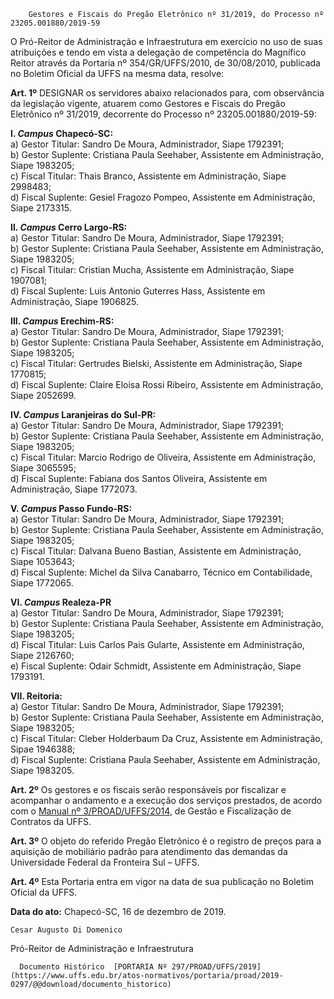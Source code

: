         Gestores e Fiscais do Pregão Eletrônico nº 31/2019, do Processo nº 23205.001880/2019-59  

O Pró-Reitor de Administração e Infraestrutura em exercício no uso de suas atribuições e tendo em vista a delegação de competência do Magnífico Reitor através da Portaria nº 354/GR/UFFS/2010, de 30/08/2010, publicada no Boletim Oficial da UFFS na mesma data, resolve:

 **Art. 1º** DESIGNAR os servidores abaixo relacionados para, com observância da legislação vigente, atuarem como Gestores e Fiscais do Pregão Eletrônico nº 31/2019, decorrente do Processo nº 23205.001880/2019-59:

 **I. *Campus* Chapecó-SC:**  
a) Gestor Titular: Sandro De Moura, Administrador, Siape 1792391;  
b) Gestor Suplente: Cristiana Paula Seehaber, Assistente em Administração, Siape 1983205;  
c) Fiscal Titular: Thais Branco, Assistente em Administração, Siape 2998483;  
d) Fiscal Suplente: Gesiel Fragozo Pompeo, Assistente em Administração, Siape 2173315.

 **II. *Campus* Cerro Largo-RS:**  
a) Gestor Titular: Sandro De Moura, Administrador, Siape 1792391;  
b) Gestor Suplente: Cristiana Paula Seehaber, Assistente em Administração, Siape 1983205;  
c) Fiscal Titular: Cristian Mucha, Assistente em Administração, Siape 1907081;  
d) Fiscal Suplente: Luis Antonio Guterres Hass, Assistente em Administração, Siape 1906825.

 **III. *Campus* Erechim-RS:**  
a) Gestor Titular: Sandro De Moura, Administrador, Siape 1792391;  
b) Gestor Suplente: Cristiana Paula Seehaber, Assistente em Administração, Siape 1983205;  
c) Fiscal Titular: Gertrudes Bielski, Assistente em Administração, Siape 1770815;  
d) Fiscal Suplente: Claire Eloisa Rossi Ribeiro, Assistente em Administração, Siape 2052699.

 **IV. *Campus* Laranjeiras do Sul-PR:**  
a) Gestor Titular: Sandro De Moura, Administrador, Siape 1792391;  
b) Gestor Suplente: Cristiana Paula Seehaber, Assistente em Administração, Siape 1983205;  
c) Fiscal Titular: Marcio Rodrigo de Oliveira, Assistente em Administração, Siape 3065595;  
d) Fiscal Suplente: Fabiana dos Santos Oliveira, Assistente em Administração, Siape 1772073.

 **V. *Campus* Passo Fundo-RS:**  
a) Gestor Titular: Sandro De Moura, Administrador, Siape 1792391;  
b) Gestor Suplente: Cristiana Paula Seehaber, Assistente em Administração, Siape 1983205;  
c) Fiscal Titular: Dalvana Bueno Bastian, Assistente em Administração, Siape 1053643;  
d) Fiscal Suplente: Michel da Silva Canabarro, Técnico em Contabilidade, Siape 1772065.

 **VI. *Campus* Realeza-PR**  
a) Gestor Titular: Sandro De Moura, Administrador, Siape 1792391;  
b) Gestor Suplente: Cristiana Paula Seehaber, Assistente em Administração, Siape 1983205;  
d) Fiscal Titular: Luis Carlos Pais Gularte, Assistente em Administração, Siape 2126760;  
e) Fiscal Suplente: Odair Schmidt, Assistente em Administração, Siape 1793191.

 **VII. Reitoria:**  
a) Gestor Titular: Sandro De Moura, Administrador, Siape 1792391;  
b) Gestor Suplente: Cristiana Paula Seehaber, Assistente em Administração, Siape 1983205;  
c) Fiscal Titular: Cleber Holderbaum Da Cruz, Assistente em Administração, Sipae 1946388;  
d) Fiscal Suplente: Cristiana Paula Seehaber, Assistente em Administração, Siape 1983205.

 **Art. 2º** Os gestores e os fiscais serão responsáveis por fiscalizar e acompanhar o andamento e a execução dos serviços prestados, de acordo com o [Manual nº 3/PROAD/UFFS/2014](https://www.uffs.edu.br/atos-normativos/manual/proad/2014-0003), de Gestão e Fiscalização de Contratos da UFFS.

 **Art. 3º** O objeto do referido Pregão Eletrônico é o registro de preços para a aquisição de mobiliário padrão para atendimento das demandas da Universidade Federal da Fronteira Sul – UFFS.

 **Art. 4º** Esta Portaria entra em vigor na data de sua publicação no Boletim Oficial da UFFS.

   **Data do ato:** Chapecó-SC, 16 de dezembro de 2019.   
 

    Cesar Augusto Di Domenico   
 Pró-Reitor de Administração e Infraestrutura 

      Documento Histórico  [PORTARIA Nº 297/PROAD/UFFS/2019](https://www.uffs.edu.br/atos-normativos/portaria/proad/2019-0297/@@download/documento_historico)     
      